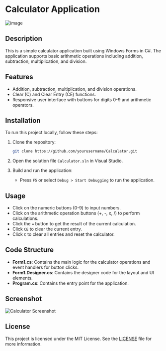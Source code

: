 # Calculator Application

![image](https://github.com/shashank-pd/Calculator/assets/110643754/c7609907-e515-4d5c-8332-4cc5dd23976b)

## Description

This is a simple calculator application built using Windows Forms in C#. The application supports basic arithmetic operations including addition, subtraction, multiplication, and division.

## Features

- Addition, subtraction, multiplication, and division operations.
- Clear (C) and Clear Entry (CE) functions.
- Responsive user interface with buttons for digits 0-9 and arithmetic operators.

## Installation

To run this project locally, follow these steps:

1. Clone the repository:
    ```bash
    git clone https://github.com/yourusername/Calculator.git
    ```
2. Open the solution file `Calculator.sln` in Visual Studio.

3. Build and run the application:
    - Press `F5` or select `Debug > Start Debugging` to run the application.

## Usage

- Click on the numeric buttons (0-9) to input numbers.
- Click on the arithmetic operation buttons (+, -, x, /) to perform calculations.
- Click the `=` button to get the result of the current calculation.
- Click `CE` to clear the current entry.
- Click `C` to clear all entries and reset the calculator.

## Code Structure

- **Form1.cs**: Contains the main logic for the calculator operations and event handlers for button clicks.
- **Form1.Designer.cs**: Contains the designer code for the layout and UI elements.
- **Program.cs**: Contains the entry point for the application.

## Screenshot

![Calculator Screenshot](https://github.com/shashank-pd/Calculator/assets/110643754/c7609907-e515-4d5c-8332-4cc5dd23976b)


## License

This project is licensed under the MIT License. See the [LICENSE](LICENSE) file for more information.
